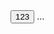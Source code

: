 <!doctype html>
<html>
<head>
<meta charset="utf-8">
<title>无标题文档</title>
<script>
function tt(){
	var x;
var d=new Date().getDay(); 
switch (d) 
{ 
  case 0:x="今天是星期日"; 
  break; 
  case 1:x="今天是星期一"; 
  break; 
  case 2:x="今天是星期二"; 
  break; 
  case 3:x="今天是星期三"; 
  break; 
  case 4:x="今天是星期四"; 
  break; 
  case 5:x="今天是星期5"; 
  break; 
  case 6:x="今天是星期6"; 
  break; 
}
document.getElementById("div1").innerHTML=x;
}
</script>
</head>

<body>
<div id="div1"></div>
<input id="btn1" type="button" value="123" onClick="tt()">
</body>
</html>
...
